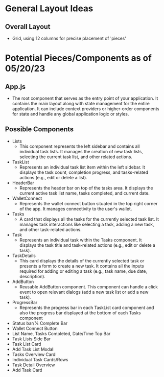 # General Layout Ideas

## Overall Layout

* Grid, using 12 columns for precise placement of 'pieces'

# Potential Pieces/Components as of 05/20/23

## App.js

* The root component that serves as the entry point of your application. It contains the main layout along with state management for the entire application. It can include context providers or higher-order components for state and handle any global application logic or styles.


## Possible Components


* Lists
  * This component represents the left sidebar and contains all individual task lists. It manages the creation of new task lists, selecting the current task list, and other related actions.
* TaskList
  * Represents an individual task list item within the left sidebar. It displays the task count, completion progress, and tasks-related actions (e.g., edit or delete a list).
* HeaderBar
  * Represents the header bar on top of the tasks area. It displays the current active task list name, tasks completed, and current date.
* WalletConnect 
  * Represents the wallet connect button situated in the top right corner of the app. It manages connectivity to the user's wallet.
* Tasks
  * A card that displays all the tasks for the currently selected task list. It manages task interactions like selecting a task, adding a new task, and other task-related actions.
* Task
  * Represents an individual task within the Tasks component. It displays the task title and task-related actions (e.g., edit or delete a task).
* TaskDetails
  * This card displays the details of the currently selected task or presents a form to create a new task. It contains all the inputs required for adding or editing a task (e.g., task name, due date, description).
* AddButton
  * Reusable AddButton component. This component can handle a click event to open relevant dialogs (add a new task list or add a new task).
* ProgressBar
  * Represents the progress bar in each TaskList card component and also the progress bar displayed at the bottom of each Tasks component
* Status bar/% Complete Bar
* Wallet Connect Button
* List Name, Tasks Completed, Date/Time Top Bar
* Task Lists Side Bar
* Task List Card
* Add Task List Modal
* Tasks Overview Card
* Individual Task Cards/Rows
* Task Detail Overview 
* Add Task Card